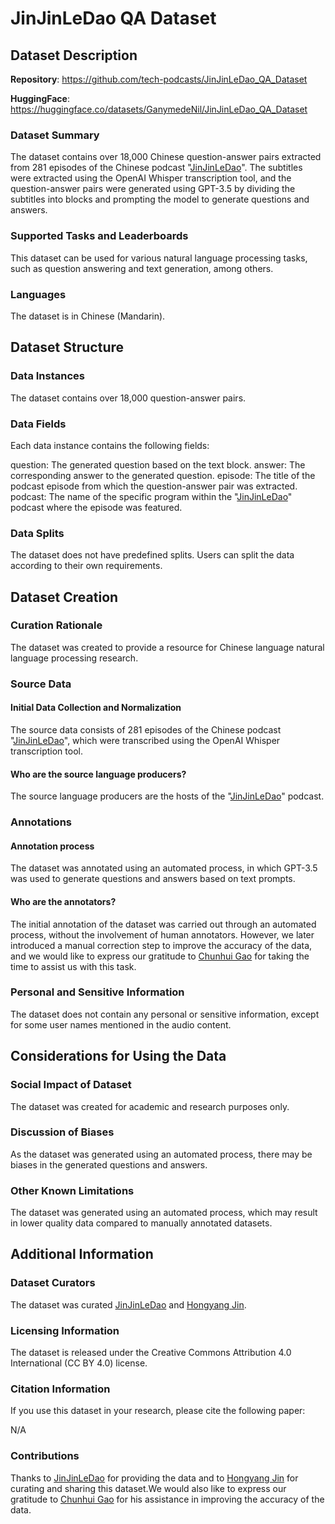 # JinJinLeDao QA Dataset
## Dataset Description
**Repository**: https://github.com/tech-podcasts/JinJinLeDao_QA_Dataset

**HuggingFace**: https://huggingface.co/datasets/GanymedeNil/JinJinLeDao_QA_Dataset

### Dataset Summary
The dataset contains over 18,000 Chinese question-answer pairs extracted from 281 episodes of the Chinese podcast "[JinJinLeDao](https://dao.fm/)". The subtitles were extracted using the OpenAI Whisper transcription tool, and the question-answer pairs were generated using GPT-3.5 by dividing the subtitles into blocks and prompting the model to generate questions and answers.
### Supported Tasks and Leaderboards
This dataset can be used for various natural language processing tasks, such as question answering and text generation, among others.

### Languages
The dataset is in Chinese (Mandarin).

## Dataset Structure
### Data Instances
The dataset contains over 18,000 question-answer pairs.

### Data Fields
Each data instance contains the following fields:

question: The generated question based on the text block.
answer: The corresponding answer to the generated question.
episode: The title of the podcast episode from which the question-answer pair was extracted.
podcast: The name of the specific program within the "[JinJinLeDao](https://dao.fm/)" podcast where the episode was featured.
### Data Splits
The dataset does not have predefined splits. Users can split the data according to their own requirements.

## Dataset Creation
### Curation Rationale
The dataset was created to provide a resource for Chinese language natural language processing research.

### Source Data
#### Initial Data Collection and Normalization
The source data consists of 281 episodes of the Chinese podcast "[JinJinLeDao](https://dao.fm/)", which were transcribed using the OpenAI Whisper transcription tool.

#### Who are the source language producers?
The source language producers are the hosts of the "[JinJinLeDao](https://dao.fm/)" podcast.

### Annotations
#### Annotation process
The dataset was annotated using an automated process, in which GPT-3.5 was used to generate questions and answers based on text prompts.

#### Who are the annotators?
The initial annotation of the dataset was carried out through an automated process, without the involvement of human annotators. However, we later introduced a manual correction step to improve the accuracy of the data, and we would like to express our gratitude to [Chunhui Gao](https://www.ipip.net/) for taking the time to assist us with this task.

### Personal and Sensitive Information
The dataset does not contain any personal or sensitive information, except for some user names mentioned in the audio content.

## Considerations for Using the Data
### Social Impact of Dataset
The dataset was created for academic and research purposes only.

### Discussion of Biases
As the dataset was generated using an automated process, there may be biases in the generated questions and answers.

### Other Known Limitations
The dataset was generated using an automated process, which may result in lower quality data compared to manually annotated datasets.

## Additional Information
### Dataset Curators
The dataset was curated [JinJinLeDao](https://dao.fm/) and [Hongyang Jin](https://github.com/GanymedeNil).

### Licensing Information
The dataset is released under the Creative Commons Attribution 4.0 International (CC BY 4.0) license.

### Citation Information
If you use this dataset in your research, please cite the following paper:

N/A

### Contributions
Thanks to [JinJinLeDao](https://dao.fm/) for providing the data and to [Hongyang Jin](https://github.com/GanymedeNil) for curating and sharing this dataset.We would also like to express our gratitude to [Chunhui Gao](https://www.ipip.net/) for his assistance in improving the accuracy of the data.
